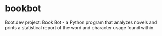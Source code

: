 # bookbot
Boot.dev project: Book Bot - a Python program that analyzes novels and prints a statistical report of the word and character usage found within.

